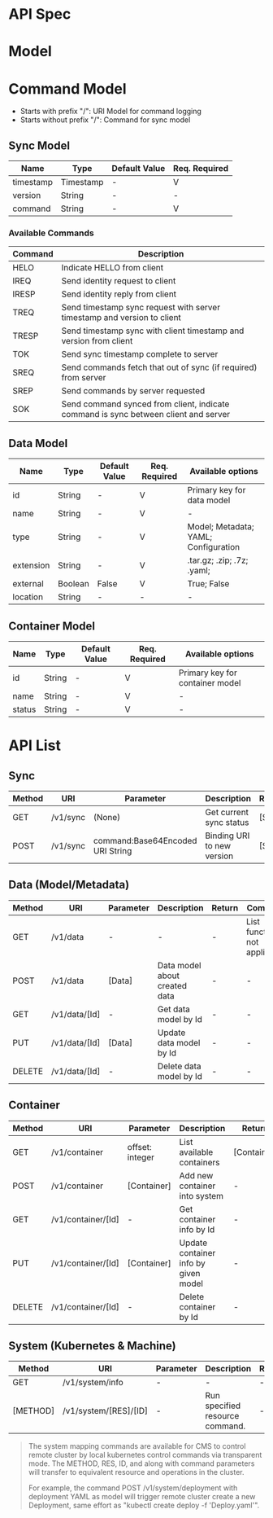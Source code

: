 API Spec
========


# Model

# Command Model

* Starts with prefix "/": URI Model for command logging
* Starts without prefix "/": Command for sync model 

## Sync Model
| Name | Type | Default Value | Req. Required |
|------|------|---------------|---------------|
|timestamp|Timestamp|-|V|
|version|String|-|-|
|command|String|-|V|

### Available Commands
| Command | Description |
|---------|-------------|
| HELO    | Indicate HELLO from client |
| IREQ    | Send identity request to client |
| IRESP	  | Send identity reply from client |
| TREQ    | Send timestamp sync request with server timestamp and version to client |
| TRESP   | Send timestamp sync with client timestamp and version from client |
| TOK     | Send sync timestamp complete to server |
| SREQ    | Send commands fetch that out of sync (if required) from server |
| SREP    | Send commands by server requested |
| SOK     | Send command synced from client, indicate command is sync between client and server |  


## Data Model
| Name | Type | Default Value | Req. Required | Available options |
|------|------|---------------|---------------|-------------------|
|id|String|-|V|Primary key for data model|
|name|String|-|V|-|
|type|String|-|V|Model; Metadata; YAML; Configuration|
|extension|String|-|V|.tar.gz; .zip; .7z; .yaml; |
|external|Boolean| False | V |True; False |
|location|String|-| - | -| 

## Container Model
| Name | Type | Default Value | Req. Required | Available options |
|------|------|---------------|---------------|-------------------|
|id|String|-|V|Primary key for container model|
|name|String|-|V|-|
|status|String|-|V|-|



# API List

## Sync
| Method | URI | Parameter | Description |Return| Comment |
|--------|-----|-----------|-------------|------|---------|
|GET |/v1/sync|(None)|Get current sync status|[Sync]|(None)|
|POST|/v1/sync|command:Base64Encoded URI String|Binding URI to new version|[Sync]|(none)|

## Data (Model/Metadata)
| Method | URI | Parameter | Description |Return| Comment |
|--------|-----|-----------|-------------|------|---------|
|GET|/v1/data|-|-|-|List function not applicable|
|POST|/v1/data|[Data]|Data model about created data|-|-|
|GET|/v1/data/[Id]|-|Get data model by Id|-|-|
|PUT|/v1/data/[Id]|[Data]|Update data model by Id|-|-|
|DELETE|/v1/data/[Id]|-|Delete data model by Id|-|-|

## Container
| Method | URI | Parameter | Description |Return| Comment |
|--------|-----|-----------|-------------|------|---------|
|GET|/v1/container|offset: integer|List available containers|[Container]|-|
|POST|/v1/container|[Container]|Add new container into system|-|-|
|GET|/v1/container/[Id]|-|Get container info by Id|-|-|
|PUT|/v1/container/[Id]|[Container]|Update container info by given model|-|-|
|DELETE|/v1/container/[Id]|-|Delete container by Id|-|-|

## System (Kubernetes & Machine) 
| Method | URI | Parameter | Description |Return| Comment |
|--------|-----|-----------|-------------|------|---------|
|GET|/v1/system/info|-|-|-|-|
|[METHOD]|/v1/system/[RES]/[ID]|-|Run specified resource command.|-|See below|

> The system mapping commands are available for CMS to control remote cluster by local kubernetes control commands via transparent mode. The METHOD, RES, ID, and along with command parameters will transfer to equivalent resource and operations in the cluster.
> 
> For example, the command POST /v1/system/deployment with deployment YAML as model will trigger remote cluster create a new Deployment, same effort as "kubectl create deploy -f 'Deploy.yaml'".

